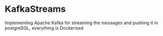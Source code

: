 # KafkaStreams
Implementing Apache Kafka for streaming the messages and pushing it in postgreSQL, everything is Dockerised 
